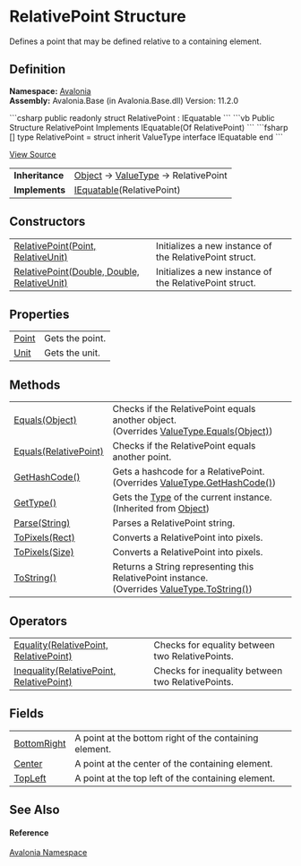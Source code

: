 # RelativePoint Structure


Defines a point that may be defined relative to a containing element.



## Definition
**Namespace:** <a href="N_Avalonia">Avalonia</a>  
**Assembly:** Avalonia.Base (in Avalonia.Base.dll) Version: 11.2.0

<Tabs groupId="api-code-preview">
<TabItem value="csharp" label="C#">
```csharp
public readonly struct RelativePoint : IEquatable<RelativePoint>
```
</TabItem>
<TabItem value="vb" label="VB">
```vb
Public Structure RelativePoint
	Implements IEquatable(Of RelativePoint)
```
</TabItem>
<TabItem value="fsharp" label="F#">
```fsharp
[<SealedAttribute>]
type RelativePoint = 
    struct
        inherit ValueType
        interface IEquatable<RelativePoint>
    end
```
</TabItem>
</Tabs>



<a href="https://github.com/AvaloniaUI/Avalonia/tree/master/src/Avalonia.Base/RelativePoint.cs" title="View the source code">View Source</a>

<table>
<tr><td><strong>Inheritance</strong></td><td><a href="https://learn.microsoft.com/dotnet/api/system.object" target="_blank" rel="noopener noreferrer">Object</a>  →  <a href="https://learn.microsoft.com/dotnet/api/system.valuetype" target="_blank" rel="noopener noreferrer">ValueType</a>  →  RelativePoint</td></tr>
<tr><td><strong>Implements</strong></td><td><a href="https://learn.microsoft.com/dotnet/api/system.iequatable-1" target="_blank" rel="noopener noreferrer">IEquatable</a>(RelativePoint)</td></tr>
</table>



## Constructors
<table>
<tr>
<td><a href="M_Avalonia_RelativePoint__ctor">RelativePoint(Point, RelativeUnit)</a></td>
<td>Initializes a new instance of the RelativePoint struct.</td>
</tr>
<tr>
<td><a href="M_Avalonia_RelativePoint__ctor_1">RelativePoint(Double, Double, RelativeUnit)</a></td>
<td>Initializes a new instance of the RelativePoint struct.</td>
</tr>
</table>

## Properties
<table>
<tr>
<td><a href="P_Avalonia_RelativePoint_Point">Point</a></td>
<td>Gets the point.</td>
</tr>
<tr>
<td><a href="P_Avalonia_RelativePoint_Unit">Unit</a></td>
<td>Gets the unit.</td>
</tr>
</table>

## Methods
<table>
<tr>
<td><a href="M_Avalonia_RelativePoint_Equals_1">Equals(Object)</a></td>
<td>Checks if the RelativePoint equals another object.<br />(Overrides <a href="https://learn.microsoft.com/dotnet/api/system.valuetype.equals" target="_blank" rel="noopener noreferrer">ValueType.Equals(Object)</a>)</td>
</tr>
<tr>
<td><a href="M_Avalonia_RelativePoint_Equals">Equals(RelativePoint)</a></td>
<td>Checks if the RelativePoint equals another point.</td>
</tr>
<tr>
<td><a href="M_Avalonia_RelativePoint_GetHashCode">GetHashCode()</a></td>
<td>Gets a hashcode for a RelativePoint.<br />(Overrides <a href="https://learn.microsoft.com/dotnet/api/system.valuetype.gethashcode" target="_blank" rel="noopener noreferrer">ValueType.GetHashCode()</a>)</td>
</tr>
<tr>
<td><a href="https://learn.microsoft.com/dotnet/api/system.object.gettype" target="_blank" rel="noopener noreferrer">GetType()</a></td>
<td>Gets the <a href="https://learn.microsoft.com/dotnet/api/system.type" target="_blank" rel="noopener noreferrer">Type</a> of the current instance.<br />(Inherited from <a href="https://learn.microsoft.com/dotnet/api/system.object" target="_blank" rel="noopener noreferrer">Object</a>)</td>
</tr>
<tr>
<td><a href="M_Avalonia_RelativePoint_Parse">Parse(String)</a></td>
<td>Parses a RelativePoint string.</td>
</tr>
<tr>
<td><a href="M_Avalonia_RelativePoint_ToPixels">ToPixels(Rect)</a></td>
<td>Converts a RelativePoint into pixels.</td>
</tr>
<tr>
<td><a href="M_Avalonia_RelativePoint_ToPixels_1">ToPixels(Size)</a></td>
<td>Converts a RelativePoint into pixels.</td>
</tr>
<tr>
<td><a href="M_Avalonia_RelativePoint_ToString">ToString()</a></td>
<td>Returns a String representing this RelativePoint instance.<br />(Overrides <a href="https://learn.microsoft.com/dotnet/api/system.valuetype.tostring" target="_blank" rel="noopener noreferrer">ValueType.ToString()</a>)</td>
</tr>
</table>

## Operators
<table>
<tr>
<td><a href="M_Avalonia_RelativePoint_op_Equality">Equality(RelativePoint, RelativePoint)</a></td>
<td>Checks for equality between two RelativePoints.</td>
</tr>
<tr>
<td><a href="M_Avalonia_RelativePoint_op_Inequality">Inequality(RelativePoint, RelativePoint)</a></td>
<td>Checks for inequality between two RelativePoints.</td>
</tr>
</table>

## Fields
<table>
<tr>
<td><a href="F_Avalonia_RelativePoint_BottomRight">BottomRight</a></td>
<td>A point at the bottom right of the containing element.</td>
</tr>
<tr>
<td><a href="F_Avalonia_RelativePoint_Center">Center</a></td>
<td>A point at the center of the containing element.</td>
</tr>
<tr>
<td><a href="F_Avalonia_RelativePoint_TopLeft">TopLeft</a></td>
<td>A point at the top left of the containing element.</td>
</tr>
</table>

## See Also


#### Reference
<a href="N_Avalonia">Avalonia Namespace</a>  
